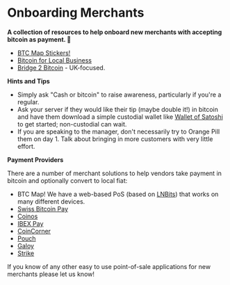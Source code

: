 # Onboarding Merchants

**A collection of resources to help onboard new merchants with accepting bitcoin as payment. 🤝**

- [BTC Map Stickers!](https://github.com/teambtcmap/btcmap-general/tree/main/design/stickers)
- [Bitcoin for Local Business](https://bitcoinforlocalbusiness.com/)
- [Bridge 2 Bitcoin](https://bridge2bitcoin.com/) - UK-focused.

**Hints and Tips**

- Simply ask "Cash or bitcoin" to raise awareness, particularly if you're a regular.
- Ask your server if they would like their tip (maybe double it!) in bitcoin and have them download a simple custodial wallet like [Wallet of Satoshi](https://www.walletofsatoshi.com/) to get started; non-custodial can wait.
- If you are speaking to the manager, don't necessarily try to Orange Pill them on day 1. Talk about bringing in more customers with very little effort.

**Payment Providers**

There are a number of merchant solutions to help vendors take payment in bitcoin and optionally convert to local fiat:

- BTC Map! We have a web-based PoS (based on [LNBits](https://lnbits.com)) that works on many different devices.
- [Swiss Bitcoin Pay](https://swiss-bitcoin-pay.ch/)
- [Coinos](https://coinos.io/)
- [IBEX Pay](https://www.ibexpay.io/)
- [CoinCorner](https://www.coincorner.com/)
- [Pouch](https://pouch.ph/)
- [Galoy](https://galoy.io/)
- [Strike](https://strike.me/)

If you know of any other easy to use point-of-sale applications for new merchants please let us know!

